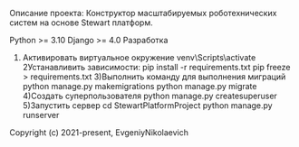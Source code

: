 Описание проекта:
Конструктор масштабируемых роботехнических систем на основе Stewart платформ.

Python >= 3.10
Django >= 4.0
Разработка
1) Активировать виртуальное окружение
venv\Scripts\activate
2Устанавливить зависимости:
 pip install -r requirements.txt
 pip freeze > requirements.txt
3)Выполнить команду для выполнения миграций
 python manage.py makemigrations
 python manage.py migrate
4)Создать суперпользователя
 python manage.py createsuperuser
5)Запустить сервер
 cd StewartPlatformProject
 python manage.py runserver 

Copyright (c) 2021-present, EvgeniyNikolaevich